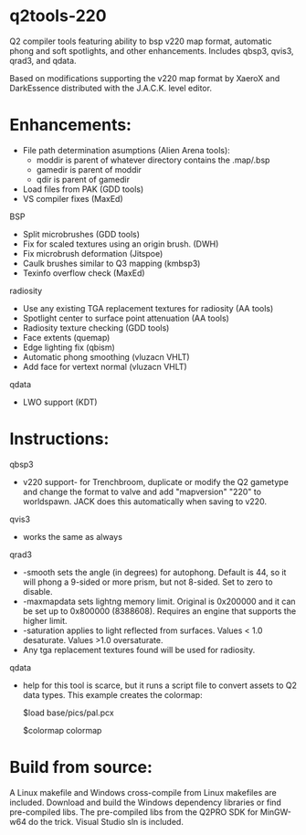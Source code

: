 # q2tools-220
Q2 compiler tools featuring ability to bsp v220 map format, automatic phong and soft spotlights, and other enhancements.
Includes qbsp3, qvis3, qrad3, and qdata.

Based on modifications supporting the v220 map format by XaeroX and DarkEssence distributed with the J.A.C.K. level editor.


# Enhancements:

*	File path determination asumptions (Alien Arena tools):
    *   moddir is parent of whatever directory contains the .map/.bsp
    *   gamedir is parent of moddir
    *   qdir is parent of gamedir
*   Load files from PAK (GDD tools)
*	VS compiler fixes (MaxEd)


BSP
*   Split microbrushes (GDD tools)
*	Fix for scaled textures using an origin brush. (DWH)
*   Fix microbrush deformation (Jitspoe)
*   Caulk brushes similar to Q3 mapping (kmbsp3)	
*   Texinfo overflow check (MaxEd)
		
		
radiosity
*   Use any existing TGA replacement textures for radiosity (AA tools)
*   Spotlight center to surface point attenuation (AA tools)
*   Radiosity texture checking (GDD tools)
*   Face extents (quemap)
*   Edge lighting fix (qbism)	
*   Automatic phong smoothing (vluzacn VHLT)
*   Add face for vertext normal (vluzacn VHLT)
	
	
qdata
*	LWO support (KDT)


# Instructions:

qbsp3
*   v220 support- for Trenchbroom, duplicate or modify the Q2 gametype and change the format to valve and add "mapversion" "220" to worldspawn.  JACK does this automatically when saving to v220.


qvis3
*   works the same as always


qrad3
*   -smooth sets the angle (in degrees) for autophong.  Default is 44, so it will phong a 9-sided or more prism, but not 8-sided.  Set to zero to disable.
*   -maxmapdata sets lightng memory limit.  Original is 0x200000 and it can be set up to 0x800000 (8388608).  Requires an engine that supports the higher limit.
*	-saturation applies to light reflected from surfaces.  Values < 1.0 desaturate.  Values >1.0 oversaturate.  
*   Any tga replacement textures found will be used for radiosity.


qdata
*   help for this tool is scarce, but it runs a script file to convert assets to Q2 data types.  This example creates the colormap:
    
    $load base/pics/pal.pcx
	
	$colormap colormap 

# Build from source:
A Linux makefile and Windows cross-compile from Linux makefiles are included. Download and build the Windows dependency libraries or find pre-compiled libs.  The pre-compiled libs from the Q2PRO SDK for MinGW-w64 do the trick.
Visual Studio sln is included.

